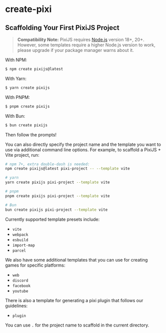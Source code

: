 # create-pixi

## Scaffolding Your First PixiJS Project

> **Compatibility Note:**
> PixiJS requires [Node.js](https://nodejs.org/en/) version 18+, 20+. However, some templates require a higher Node.js version to work, please upgrade if your package manager warns about it.

With NPM:

```bash
$ npm create pixijs@latest
```

With Yarn:

```bash
$ yarn create pixijs
```

With PNPM:

```bash
$ pnpm create pixijs
```

With Bun:

```bash
$ bun create pixijs
```

Then follow the prompts!

You can also directly specify the project name and the template you want to use via additional command line options. For example, to scaffold a PixiJS + Vite project, run:

```bash
# npm 7+, extra double-dash is needed:
npm create pixijs@latest pixi-project -- --template vite

# yarn
yarn create pixijs pixi-project --template vite

# pnpm
pnpm create pixijs pixi-project --template vite

# Bun
bun create pixijs pixi-project --template vite
```

Currently supported template presets include:

- `vite`
- `webpack`
- `esbuild`
- `import-map`
- `parcel`

We also have some additional templates that you can use for creating games for specific platforms:
- `web`
- `discord`
- `facebook`
- `youtube`

There is also a template for generating a pixi plugin that follows our guidelines:

- `plugin`

You can use `.` for the project name to scaffold in the current directory.
